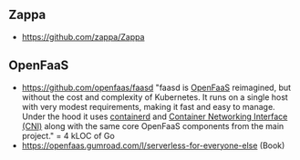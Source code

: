 ## Zappa

- https://github.com/zappa/Zappa

## OpenFaaS

- https://github.com/openfaas/faasd "faasd is [OpenFaaS](https://github.com/openfaas/) reimagined, but without the cost and complexity of Kubernetes. It runs on a single host with very modest requirements, making it fast and easy to manage. Under the hood it uses [containerd](https://containerd.io/) and [Container Networking Interface (CNI)](https://github.com/containernetworking/cni) along with the same core OpenFaaS components from the main project." = 4 kLOC of Go
- https://openfaas.gumroad.com/l/serverless-for-everyone-else (Book)
